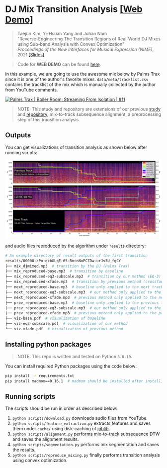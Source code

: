 # DJ Mix Transition Analysis [[Web Demo]](https://mir-aidj.github.io/transition-analysis/)
> Taejun Kim, Yi-Hsuan Yang and Juhan Nam  
> "Reverse-Engineering The Transition Regions of Real-World DJ Mixes using Sub-band Analysis with Convex Optimization"  
> _Proceedings of the New Interfaces for Musical Expression (NIME)_, 2021 [[Slides]](https://docs.google.com/presentation/d/1spwtnHoltPWEG0D9Bjhnc8NI9OnVSSawT-T2-MlHwpY/edit?usp=sharing)

> Code for **WEB DEMO** can be found [here](demo).

In this example, we are going to use the awesome mix below by Palms Trax since it is one of the author's favorite mixes.
`data/meta/tracklist.csv` contains the tracklist of the mix which is manually collected by the author from YouTube comments.

[![Palms Trax | Boiler Room: Streaming From Isolation | #11](https://img.youtube.com/vi/cPo-qzbGLqE/0.jpg)](https://www.youtube.com/watch?v=cPo-qzbGLqE)

> NOTE: This study and repository are extensions of our previous 
> [study](https://arxiv.org/abs/2008.10267) 
> and [repository](https://github.com/mir-aidj/djmix-analysis), 
> mix-to-track subsequence alignment, a preprocessing step of this transition analysis.

## Outputs
You can get visualizations of transition analysis as shown below after running scripts:

![Transition Visualization](img/viz.png?raw=true "Transition Visualization")

and audio files reproduced by the algorithm under `results` directory:
```sh
# An example directory of result outputs of the first transition
results/00000-cPo-qzbGLqE-05-RocnNoPCZDw-urJv3U_fgCY
├── mix_djmixed.mp3  # transition by the DJ (Palms Trax)
├── mix_reproduced-base.mp3  # transition by baseline
├── mix_reproduced-eq3-subscale.mp3  # transition by our method (EQ-3) 
├── mix_reproduced-xfade.mp3  # transition by previous method (crossfade)
├── next_reproduced-base.mp3  # baseline only applied to the next track
├── next_reproduced-eq3-subscale.mp3  # our method only applied to the next track
├── next_reproduced-xfade.mp3  # previous method only applied to the next track
├── prev_reproduced-base.mp3  # baseline only applied to the previous track
├── prev_reproduced-eq3-subscale.mp3  # our method only applied to the previous track
├── prev_reproduced-xfade.mp3  # previous method only applied to the previous track
├── viz-base.pdf  # visualization of baseline
├── viz-eq3-subscale.pdf  # visualization of our method
└── viz-xfade.pdf  # visualization of previous method
```

## Installing python packages
> NOTE: This repo is written and tested on Python `3.8.10`.

You can install required Python packages using the code below: 
```sh
pip install -r requirements.txt
pip install madmom==0.16.1  # madmom should be installed after installing cython
```


## Running scripts
The scripts should be run in order as described below:
1. `python scripts/download.py` downloads audio files from YouTube.
2. `python scripts/feature_extraction.py` extracts features and saves them under `cache/` using disk-caching of [joblib](https://joblib.readthedocs.io/).
3. `python scripts/alignment.py` performs mix-to-track subsequence DTW and saves the alignment results.
4. `python scripts/segmentation.py` performs mix segmentation and saves the results.
5. `python scripts/reproduce_mixing.py` finally performs transition analysis using convex optimization.


